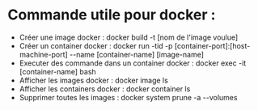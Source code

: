 # Commande utile pour docker :

* Créer une image docker : docker build -t [nom de l'image voulue]
* Créer un container docker : docker run -tid -p [container-port]:[host-machine-port] --name [container-name] [image-name]
* Executer des commande dans un container docker : docker exec -it [container-name] bash
* Afficher les images docker : docker image ls
* Afficher les containers docker : docker container ls
* Supprimer toutes les images : docker system prune -a --volumes

